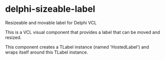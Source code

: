 # delphi-sizeable-label
Resizeable and movable label for Delphi VCL

This is a VCL visual component that provides a label that can be moved and resized.

This component creates a TLabel instance (named 'HostedLabel') and wraps itself
around this TLabel instance.
